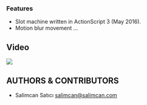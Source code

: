 ### Features

- Slot machine written in ActionScript 3 (May 2016).
- Motion blur movement
...

##  Video

![](https://media.giphy.com/media/f95R8FnB0Ps7X75uUh/giphy.gif)

## AUTHORS & CONTRIBUTORS
- Salimcan Satıcı salimcan@salimcan.com
